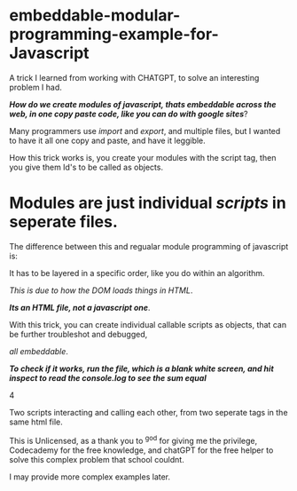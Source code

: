 # embeddable-modular-programming-example-for-Javascript


A trick I learned from working with CHATGPT, to solve an interesting problem I had.

***How do we create modules of javascript, thats embeddable across the web, in one copy paste code, like you can do with google sites***?


Many programmers use _import_ and _export_, and multiple files, but I wanted to have it all one copy and paste, and have it leggible.


How this trick works is, you create your modules with the script tag, then you give them Id's to be called as objects.


# Modules are just individual ***scripts*** in seperate files. 

The difference between this and regualar module programming of javascript is:



It has to be layered in a specific order, like you do within an algorithm.

_This is due to how the DOM loads things in HTML_.

***Its an HTML file, not a javascript one***.



With this trick, you can create individual callable scripts as objects, that can be further troubleshot and debugged,

_all embeddable_.




***To check if it works, run the file, which is a blank white screen, and hit inspect to read the console.log to see the sum equal***

4



Two scripts interacting and calling each other, from two seperate tags in the same html file.


This is Unlicensed, as a thank you to <sup>god</sup> for giving me the privilege, Codecademy for the free knowledge, and chatGPT for the free helper to solve this complex problem that school couldnt.



I may provide more complex examples later.

